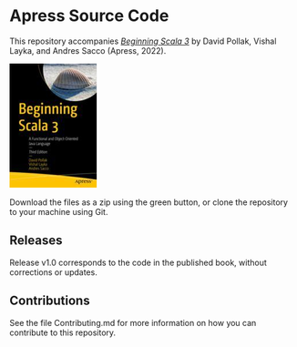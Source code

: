 # Apress Source Code

This repository accompanies [*Beginning Scala 3*](https://link.springer.com/book/10.1007/978-1-4842-7422-4) by David Pollak, Vishal Layka, and Andres Sacco (Apress, 2022).

[comment]: #cover
![Cover image](978-1-4842-7421-7.jpg)

Download the files as a zip using the green button, or clone the repository to your machine using Git.

## Releases

Release v1.0 corresponds to the code in the published book, without corrections or updates.

## Contributions

See the file Contributing.md for more information on how you can contribute to this repository.